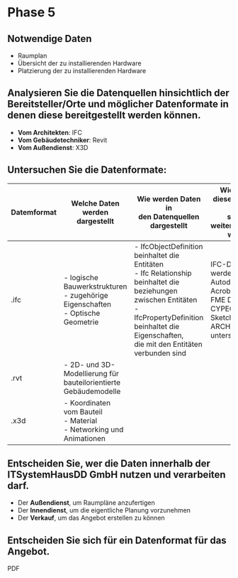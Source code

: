 # Phase 5

## Notwendige Daten

 - Raumplan
 - Übersicht der zu installierenden Hardware
 - Platzierung der zu installierenden Hardware

## Analysieren Sie die Datenquellen hinsichtlich der Bereitsteller/Orte und möglicher Datenformate in denen diese bereitgestellt werden können.

 - __Vom Architekten__: IFC
 - __Vom Gebäudetechniker__: Revit
 - __Vom Außendienst__: X3D

## Untersuchen Sie die Datenformate:
| Datemformat | Welche Daten <br>werden dargestellt                                                | Wie werden Daten in <br>den Datenquellen dargestellt                                                                                                                                                                    | Wie können diese Importiert und <br>sinnvoll weiterverarbeitet werden                                            | Welche Metainformationen sind <br>zur Datenquelle vorhanden |
|-------------|------------------------------------------------------------------------------------|-------------------------------------------------------------------------------------------------------------------------------------------------------------------------------------------------------------------------|------------------------------------------------------------------------------------------------------------------|-------------------------------------------------------------|
| .ifc        | - logische Bauwerkstrukturen<br>- zugehörige Eigenschaften<br>- Optische Geometrie | - IfcObjectDefinition beinhaltet die Entitäten<br>- Ifc Relationship beinhaltet die <br>beziehungen zwischen Entitäten<br>- IfcPropertyDefinition beinhaltet die Eigenschaften,<br>die mit den Entitäten verbunden sind | IFC-Dateien werden z.B. von Autodesk, Adobe Acrobat, <br>FME Desktop, CYPECAD, SketchUp und ARCHICAD unterstützt |                                                             |
| .rvt        | - 2D- und 3D-Modellierung für <br>bauteilorientierte Gebäudemodelle                |                                                                                                                                                                                                                         |                                                                                                                  |                                                             |
| .x3d        | - Koordinaten <br>vom Bauteil<br>- Material<br>- Networking und Animationen        |                                                                                                                                                                                                                         |                                                                                                                  |                                                             |
## Entscheiden Sie, wer die Daten innerhalb der ITSystemHausDD GmbH nutzen und verarbeiten darf.

 - Der __Außendienst__, um Raumpläne anzufertigen
 - Der __Innendienst__, um die eigentliche Planung vorzunehmen
 - Der __Verkauf__, um das Angebot erstellen zu können

## Entscheiden Sie sich für ein Datenformat für das Angebot.

PDF

